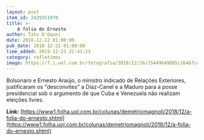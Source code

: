 ```yaml
---
layout: post
item_id: 2429351970
title: >-
    A folia do Ernesto
author: Tatu D'Oquei
date: 2018-12-22 01:00:00
pub_date: 2018-12-22 01:00:00
time_added: 2019-12-23 21:41:23
category: refletimos
image: https://f.i.uol.com.br/fotografia/2018/12/16/15449649885c164b7c43ece_1544964988_3x2_rt.jpg
---
```


Bolsonaro e Ernesto Araújo, o ministro indicado de Relações Exteriores, justificaram os "desconvites" a Díaz-Canel e a Maduro para a posse presidencial sob o argumento de que Cuba e Venezuela não realizam eleições livres.

**Link:** [https://www1.folha.uol.com.br/colunas/demetriomagnoli/2018/12/a-folia-do-ernesto.shtml](https://www1.folha.uol.com.br/colunas/demetriomagnoli/2018/12/a-folia-do-ernesto.shtml)

